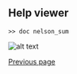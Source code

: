 ## Help viewer

```
>> doc nelson_sum
```

![alt text](https://github.com/Nelson-numerical-software/nelson-website/raw/master/images/help-viewer.png "Nelson's help viewer")

[Previous page](FEATURES.md)
